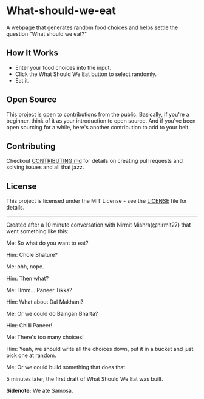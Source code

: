 # What-should-we-eat
A webpage that generates random food choices and helps settle the question "What should we eat?"

## How It Works
- Enter your food choices into the input.
- Click the What Should We Eat button to select randomly.
- Eat it.

## Open Source
This project is open to contributions from the public. 
Basically, if you're a beginner, think of it as your introduction to open source. 
And if you've been open sourcing for a while, here's another contribution to add to your belt.

## Contributing
Checkout [CONTRIBUTING.md](.github/CONTRIBUTING.md) for details on creating pull requests and solving issues and all that jazz.

## License
This project is licensed under the MIT License - see the [LICENSE](LICENSE) file for details.

---
Created after a 10 minute conversation with Nirmit Mishra(@nirmit27) that went something like this:

Me: So what do you want to eat?

Him: Chole Bhature?

Me: ohh, nope.

Him: Then what?

Me: Hmm... Paneer Tikka?

Him: What about Dal Makhani?

Me: Or we could do Baingan Bharta?

Him: Chilli Paneer!

Me: There's too many choices!

Him: Yeah, we should write all the choices down, put it in a bucket and just pick one at random.

Me: Or we could build something that does that.

5 minutes later, the first draft of What Should We Eat was built.

**Sidenote:** We ate Samosa.
